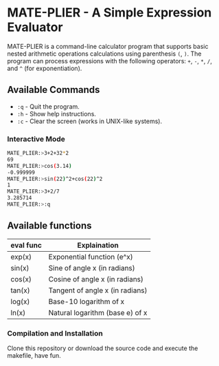 # MATE-PLIER - A Simple Expression Evaluator

MATE-PLIER is a command-line calculator program that supports basic nested arithmetic operations calculations using parenthesis `(`, `)`. The program can process expressions with the following operators: `+`, `-`, `*`, `/`, and `^` (for exponentiation).


## Available Commands

- `:q` - Quit the program.
- `:h` - Show help instructions.
- `:c` - Clear the screen (works in UNIX-like systems).
  
### Interactive Mode
```bash
MATE_PLIER:>3+2+32*2
69
MATE_PLIER:>cos(3.14)
-0.999999
MATE_PLIER:>sin(22)^2+cos(22)^2
1
MATE_PLIER:>3+2/7
3.285714
MATE_PLIER:>:q
```
## Available functions

|eval func| Explaination |
| -------- | ------- |
|exp(x)	| Exponential function (e^x) | 
|sin(x)	| Sine of angle x (in radians) |
|cos(x)	| Cosine of angle x (in radians)|
|tan(x) |	Tangent of angle x (in radians)|
|log(x) |	Base-10 logarithm of x	|
|ln(x)	| Natural logarithm (base e) of x|


### Compilation and Installation

Clone this repository or download the source code and execute the makefile,
have fun.


